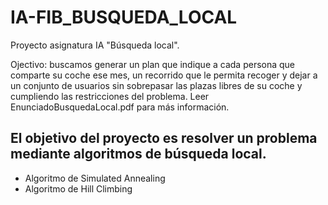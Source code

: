 # IA-FIB_BUSQUEDA_LOCAL
Proyecto asignatura IA "Búsqueda local". 

Ojectivo: buscamos generar un plan que indique a cada persona que comparte su coche ese mes, un recorrido que le permita recoger y dejar a un conjunto de usuarios sin sobrepasar las plazas libres de su coche y cumpliendo las restricciones del problema. Leer EnunciadoBusquedaLocal.pdf para más información.

## El objetivo del proyecto es resolver un problema mediante algoritmos de búsqueda local.

- Algoritmo de Simulated Annealing
- Algoritmo de Hill Climbing


  
